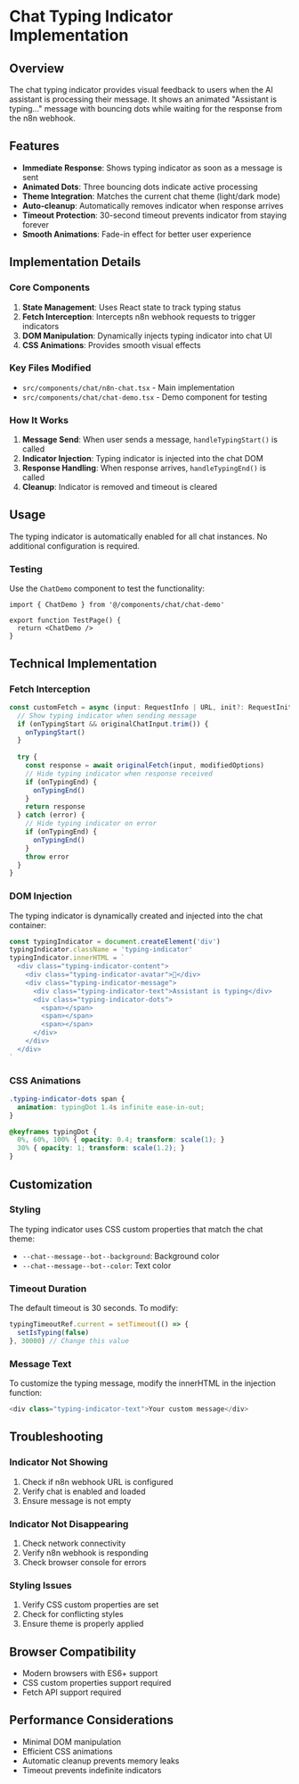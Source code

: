 # Chat Typing Indicator Implementation

## Overview

The chat typing indicator provides visual feedback to users when the AI assistant is processing their message. It shows an animated "Assistant is typing..." message with bouncing dots while waiting for the response from the n8n webhook.

## Features

- **Immediate Response**: Shows typing indicator as soon as a message is sent
- **Animated Dots**: Three bouncing dots indicate active processing
- **Theme Integration**: Matches the current chat theme (light/dark mode)
- **Auto-cleanup**: Automatically removes indicator when response arrives
- **Timeout Protection**: 30-second timeout prevents indicator from staying forever
- **Smooth Animations**: Fade-in effect for better user experience

## Implementation Details

### Core Components

1. **State Management**: Uses React state to track typing status
2. **Fetch Interception**: Intercepts n8n webhook requests to trigger indicators
3. **DOM Manipulation**: Dynamically injects typing indicator into chat UI
4. **CSS Animations**: Provides smooth visual effects

### Key Files Modified

- `src/components/chat/n8n-chat.tsx` - Main implementation
- `src/components/chat/chat-demo.tsx` - Demo component for testing

### How It Works

1. **Message Send**: When user sends a message, `handleTypingStart()` is called
2. **Indicator Injection**: Typing indicator is injected into the chat DOM
3. **Response Handling**: When response arrives, `handleTypingEnd()` is called
4. **Cleanup**: Indicator is removed and timeout is cleared

## Usage

The typing indicator is automatically enabled for all chat instances. No additional configuration is required.

### Testing

Use the `ChatDemo` component to test the functionality:

```tsx
import { ChatDemo } from '@/components/chat/chat-demo'

export function TestPage() {
  return <ChatDemo />
}
```

## Technical Implementation

### Fetch Interception

```typescript
const customFetch = async (input: RequestInfo | URL, init?: RequestInit) => {
  // Show typing indicator when sending message
  if (onTypingStart && originalChatInput.trim()) {
    onTypingStart()
  }
  
  try {
    const response = await originalFetch(input, modifiedOptions)
    // Hide typing indicator when response received
    if (onTypingEnd) {
      onTypingEnd()
    }
    return response
  } catch (error) {
    // Hide typing indicator on error
    if (onTypingEnd) {
      onTypingEnd()
    }
    throw error
  }
}
```

### DOM Injection

The typing indicator is dynamically created and injected into the chat container:

```typescript
const typingIndicator = document.createElement('div')
typingIndicator.className = 'typing-indicator'
typingIndicator.innerHTML = `
  <div class="typing-indicator-content">
    <div class="typing-indicator-avatar">🤖</div>
    <div class="typing-indicator-message">
      <div class="typing-indicator-text">Assistant is typing</div>
      <div class="typing-indicator-dots">
        <span></span>
        <span></span>
        <span></span>
      </div>
    </div>
  </div>
`
```

### CSS Animations

```css
.typing-indicator-dots span {
  animation: typingDot 1.4s infinite ease-in-out;
}

@keyframes typingDot {
  0%, 60%, 100% { opacity: 0.4; transform: scale(1); }
  30% { opacity: 1; transform: scale(1.2); }
}
```

## Customization

### Styling

The typing indicator uses CSS custom properties that match the chat theme:

- `--chat--message--bot--background`: Background color
- `--chat--message--bot--color`: Text color

### Timeout Duration

The default timeout is 30 seconds. To modify:

```typescript
typingTimeoutRef.current = setTimeout(() => {
  setIsTyping(false)
}, 30000) // Change this value
```

### Message Text

To customize the typing message, modify the innerHTML in the injection function:

```typescript
<div class="typing-indicator-text">Your custom message</div>
```

## Troubleshooting

### Indicator Not Showing

1. Check if n8n webhook URL is configured
2. Verify chat is enabled and loaded
3. Ensure message is not empty

### Indicator Not Disappearing

1. Check network connectivity
2. Verify n8n webhook is responding
3. Check browser console for errors

### Styling Issues

1. Verify CSS custom properties are set
2. Check for conflicting styles
3. Ensure theme is properly applied

## Browser Compatibility

- Modern browsers with ES6+ support
- CSS custom properties support required
- Fetch API support required

## Performance Considerations

- Minimal DOM manipulation
- Efficient CSS animations
- Automatic cleanup prevents memory leaks
- Timeout prevents indefinite indicators
